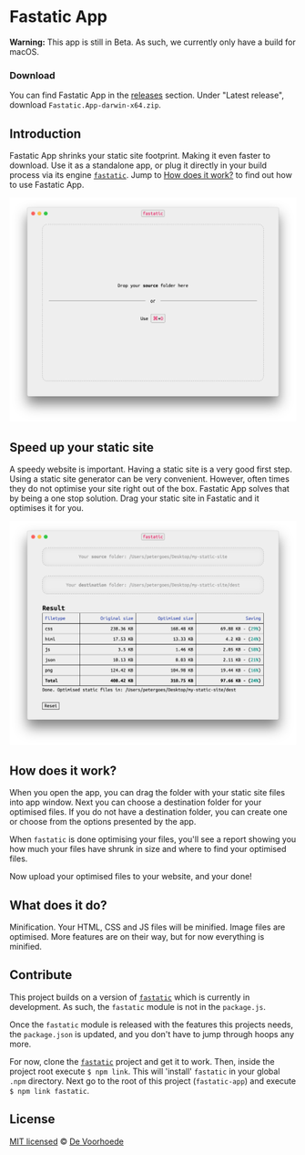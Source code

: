 # Fastatic App

**Warning:** This app is still in Beta. As such, we currently only have a build 
for macOS.

### Download

You can find Fastatic App in the [releases](fastatic-app/releases) section. 
Under "Latest release", download `Fastatic.App-darwin-x64.zip`.

## Introduction
Fastatic App shrinks your static site footprint. Making it even faster to 
download. Use it as a standalone app, or plug it directly in your build process 
via its engine [`fastatic`](https://github.com/voorhoede/fastatic). Jump to 
[How does it work?](#how-does-it-work) to find out how to use Fastatic App.

![Fastatic App](screenshot-start.png)

## Speed up your static site

A speedy website is important. Having a static site is a very good first step.
Using a static site generator can be very convenient. However, often times they 
do not optimise your site right out of the box. Fastatic App solves that by 
being a one stop solution. Drag your static site in Fastatic and it optimises it 
for you.

![Fastatic App output](screenshot-end.png)

## How does it work?

When you open the app, you can drag the folder with your static site files into 
app window. Next you can choose a destination folder for your optimised files.
If you do not have a destination folder, you can create one or choose from the 
options presented by the app.

When `fastatic` is done optimising your files, you'll see a report showing you
how much your files have shrunk in size and where to find your optimised files.

Now upload your optimised files to your website, and your done!

## What does it do?

Minification. Your HTML, CSS and JS files will be minified. Image files are 
optimised. More features are on their way, but for now everything is minified.

## Contribute

This project builds on a version of 
[`fastatic`](https://github.com/voorhoede/fastatic) which is currently in 
development. As such, the `fastatic` module is not in the `package.js`. 

Once the `fastatic` module is released with the features this projects needs, 
the `package.json` is updated, and you don't have to jump through hoops any 
more.

For now, clone the [`fastatic`](https://github.com/voorhoede/fastatic) project 
and get it to work. Then, inside the project root execute `$ npm link`. This 
will 'install' `fastatic` in your global `.npm` directory. Next go to the root 
of this project (`fastatic-app`) and execute `$ npm link fastatic`.

## License

[MIT licensed](LICENSE) © [De Voorhoede](https://www.voorhoede.nl/)
